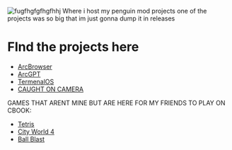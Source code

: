 ![fugfhgfgfhgfhhj](https://github.com/user-attachments/assets/a37c27c1-8bba-48a1-bcf8-664dff499096)
Where i host my penguin mod projects
one of the projects was so big that im just gonna dump it in releases

# FInd the projects here
- [ArcBrowser](ArcBrowser.html)
- [ArcGPT](ArcGPT.html)
- [TermenalOS](TerminalOS.html)
- [CAUGHT ON CAMERA](https://github.com/arc360alt/arcprojecthosting/releases/tag/v1)

GAMES THAT ARENT MINE BUT ARE HERE FOR MY FRIENDS TO PLAY ON CBOOK:
- [Tetris](Tetris.html)
- [City World 4](CW4.html)
- [Ball Blast](BallBlast.html)
